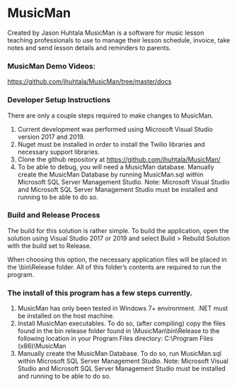 # MusicMan
Created by Jason Huhtala
MusicMan is a software for music lesson teaching professionals to use to manage their lesson schedule, 
invoice, take notes and send lesson details and reminders to parents.  

### MusicMan Demo Videos:

https://github.com/jhuhtala/MusicMan/tree/master/docs

### Developer Setup Instructions

There are only a couple steps required to make changes to MusicMan.  
1.	Current development was performed using Microsoft Visual Studio version 2017 and 2019.
2.	Nuget must be installed in order to install the Twilio libraries and necessary support libraries.
3.	Clone the github repository at https://github.com/jhuhtala/MusicMan/
4.	To be able to debug, you will need a MusicMan database.  Manually create the MusicMan Database by running MusicMan.sql within Microsoft SQL Server Management Studio. Note: Microsoft Visual Studio and Microsoft SQL Server Management Studio must be installed and running to be able to do so.

### Build and Release Process

The build for this solution is rather simple.  To build the application, open the solution using Visual Studio 2017 or 2019 and select Build > Rebuild Solution with the build set to Release.  

When choosing this option, the necessary application files will be placed in the \bin\Release folder.  All  of this folder’s contents are required to run the program.

### The install of this program has a few steps currently.  

1.	MusicMan has only been tested in Windows 7+ environment.  .NET must be installed on the host machine.
2.	Install MusicMan executables.  To do so, (after compiling) copy the files found in the bin release folder found in \MusicMan\bin\Release to the following location in your Program Files directory: C:\Program Files (x86)\MusicMan
3.	Manually create the MusicMan Database.  To do so, run MusicMan.sql within Microsoft SQL Server Management Studio. Note: Microsoft Visual Studio and Microsoft SQL Server Management Studio must be installed and running to be able to do so.

